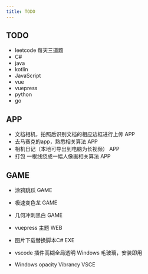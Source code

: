 ```yaml
---
title: TODO
---
```


## TODO

- leetcode 每天三道题
- C#
- java
- kotlin
- JavaScript
- vue
- vuepress
- python
- go

## APP

- 文档相机，拍照后识别文档的相应边框进行上传 APP
- 去马赛克的app，熟悉相关算法             APP
- 相机日记（本地可导出到电脑为长视频）      APP
- 打包 一根线绕成一幅人像画相关算法        APP

## GAME

- 涂鸦跳跃       GAME
- 极速变色龙      GAME
- 几何冲刺黑白    GAME

- vuepress 主题  WEB 
- 图片下载替换脚本C# EXE
- vscode 插件高糊全局透明 Windows 毛玻璃，安装即用 
- Windows opacity Vibrancy   VSCE

